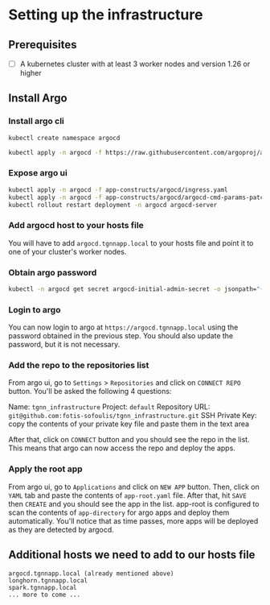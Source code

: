 # Setting up the infrastructure

## Prerequisites

- [ ] A kubernetes cluster with at least 3 worker nodes and version 1.26 or higher

## Install Argo

### Install argo cli

```bash
kubectl create namespace argocd

kubectl apply -n argocd -f https://raw.githubusercontent.com/argoproj/argo-cd/stable/manifests/install.yaml
```

### Expose argo ui

```bash
kubectl apply -n argocd -f app-constructs/argocd/ingress.yaml
kubectl apply -n argocd -f app-constructs/argocd/argocd-cmd-params-patch.yaml
kubectl rollout restart deployment -n argocd argocd-server
```

### Add argocd host to your hosts file

You will have to add `argocd.tgnnapp.local` to your hosts file and point it to one of your cluster's worker nodes.

### Obtain argo password

```bash
kubectl -n argocd get secret argocd-initial-admin-secret -o jsonpath="{.data.password}" | base64 -d
```

### Login to argo

You can now login to argo at `https://argocd.tgnnapp.local` using the password obtained in the previous step. You should also update the password, but it is not necessary.

### Add the repo to the repositories list

From argo ui, go to `Settings` > `Repositories` and click on `CONNECT REPO` button. You'll be asked the following 4 questions:

Name: `tgnn_infrastructure`
Project: `default`
Repository URL: `git@github.com:fotis-sofoulis/tgnn_infrastructure.git`
SSH Private Key: copy the contents of your private key file and paste them in the text area

After that, click on `CONNECT` button and you should see the repo in the list. This means that argo can now access the repo and deploy the apps.

### Apply the root app

From argo ui, go to `Applications` and click on `NEW APP` button. Then, click on `YAML` tab and paste the contents of `app-root.yaml` file. After that, hit `SAVE` then `CREATE` and you should see the app in the list. app-root is configured to scan the contents of `app-directory` for argo apps and deploy them automatically. You'll notice that as time passes, more apps will be deployed as they are detected by argocd.

## Additional hosts we need to add to our hosts file

```
argocd.tgnnapp.local (already mentioned above)
longhorn.tgnnapp.local
spark.tgnnapp.local
... more to come ...
```